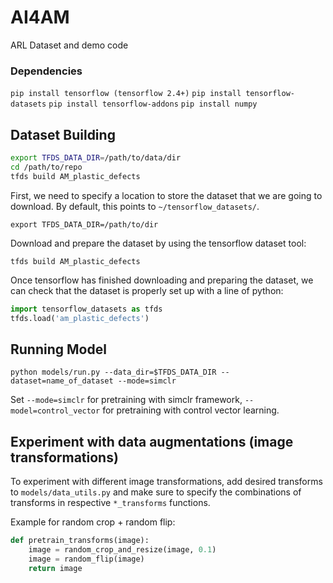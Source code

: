 # AI4AM
ARL  Dataset and demo code

### Dependencies
`pip install tensorflow (tensorflow 2.4+)`
`pip install tensorflow-datasets`
`pip install tensorflow-addons`
`pip install numpy`

## Dataset Building
```bash
export TFDS_DATA_DIR=/path/to/data/dir
cd /path/to/repo
tfds build AM_plastic_defects
```

First, we need to specify a location to store the dataset that we are going to download. By default, this points to `~/tensorflow_datasets/`. 

`export TFDS_DATA_DIR=/path/to/dir`

Download and prepare the dataset by using the tensorflow dataset tool:

`tfds build AM_plastic_defects`

Once tensorflow has finished downloading and preparing the dataset, we can check that the dataset is properly set up with a line of python:
```python
import tensorflow_datasets as tfds
tfds.load('am_plastic_defects')
```


## Running Model
`python models/run.py --data_dir=$TFDS_DATA_DIR --dataset=name_of_dataset --mode=simclr`

Set `--mode=simclr` for pretraining with simclr framework, `--model=control_vector` for pretraining with control vector learning.

## Experiment with data augmentations (image transformations)
To experiment with different image transformations, add desired transforms to `models/data_utils.py` and make sure to specify the combinations of transforms in respective `*_transforms` functions.

Example for random crop + random flip:
```python
def pretrain_transforms(image): 
    image = random_crop_and_resize(image, 0.1)
    image = random_flip(image)
    return image
```
